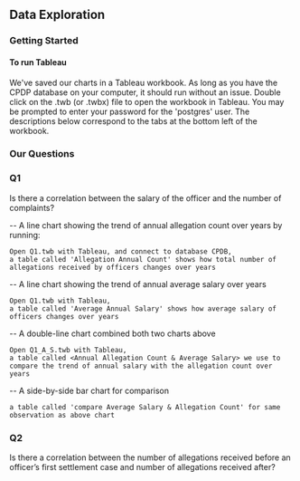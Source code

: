 
## Data Exploration

### Getting Started
#### To run Tableau
We've saved our charts in a Tableau workbook. As long as you have the CPDP database on your computer, it should run without an issue. Double click on the .twb (or .twbx) file to open the workbook in Tableau. You may be prompted to enter your password for the 'postgres' user. The descriptions below correspond to the tabs at the bottom left of the workbook.

### Our Questions
### Q1
Is there a correlation between the salary of the officer and the number of complaints?

-- A line chart showing the trend of annual allegation count over years by running:
```
Open Q1.twb with Tableau, and connect to database CPDB, 
a table called 'Allegation Annual Count' shows how total number of allegations received by officers changes over years
```
-- A line chart showing the trend of annual average salary over years
```
Open Q1.twb with Tableau,
a table called 'Average Annual Salary' shows how average salary of officers changes over years
```
-- A double-line chart combined both two charts above
```
Open Q1_A_S.twb with Tableau,
a table called <Annual Allegation Count & Average Salary> we use to compare the trend of annual salary with the allegation count over years
```
-- A side-by-side bar chart for comparison
```
a table called 'compare Average Salary & Allegation Count' for same observation as above chart
```

### Q2
Is there a correlation between the number of allegations received before an officer’s first settlement case and number of allegations received after?

